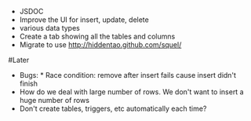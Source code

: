 * JSDOC
* Improve the UI for insert, update, delete
 * various data types
* Create a tab showing all the tables and columns
* Migrate to use http://hiddentao.github.com/squel/

#Later
* Bugs: * Race condition: remove after insert fails cause insert didn't finish
* How do we deal with large number of rows. We don't want to insert a huge number of rows 
* Don't create tables, triggers, etc automatically each time?
